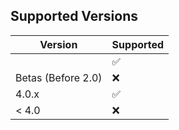 ## Supported Versions

| Version | Supported          |
| ------- | ------------------ |
|    | :white_check_mark: |
| Betas (Before 2.0)  | :x:                |
| 4.0.x   | :white_check_mark: |
| < 4.0   | :x:                |


